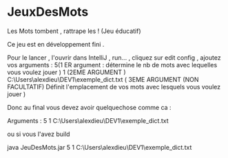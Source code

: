 # JeuxDesMots
Les Mots tombent , rattrape les ! (Jeu éducatif)

Ce jeu est en développement fini .

Pour le lancer , l'ouvrir dans IntelliJ , run... , cliquez sur edit config , ajoutez vos arguments : 5(1 ER argument : détermine le nb de mots avec lequelles vous voulez jouer ) 1 (2EME ARGUMENT ) 
C:\Users\alexdieu\DEV1\exemple_dict.txt ( 3EME ARGUMENT (NON FACULTATIF) Définit l'emplacement de vos mots avec lesquels vous voulez jouer )

Donc au final vous devez avoir quelquechose comme ca :

Arguments : 5 1 C:\Users\alexdieu\DEV1\exemple_dict.txt

ou si vous l'avez build

java JeuDesMots.jar 5 1 C:\Users\alexdieu\DEV1\exemple_dict.txt

